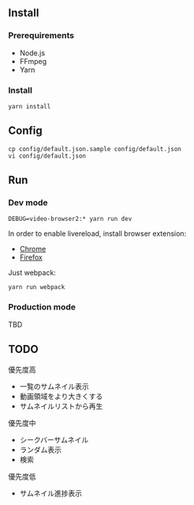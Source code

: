 
## Install

### Prerequirements

- Node.js
- FFmpeg
- Yarn

### Install

    yarn install

## Config

    cp config/default.json.sample config/default.json
    vi config/default.json

## Run

### Dev mode

    DEBUG=video-browser2:* yarn run dev

In order to enable livereload, install browser extension:

- [Chrome](https://chrome.google.com/webstore/detail/livereload/jnihajbhpnppcggbcgedagnkighmdlei)
- [Firefox](https://addons.mozilla.org/en-US/firefox/addon/remotelivereload/)

Just webpack:

    yarn run webpack

### Production mode

TBD

## TODO

優先度高

- 一覧のサムネイル表示
- 動画領域をより大きくする
- サムネイルリストから再生

優先度中

- シークバーサムネイル
- ランダム表示
- 検索

優先度低

- サムネイル進捗表示
